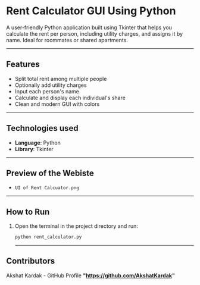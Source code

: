 # Rent Calculator GUI Using Python

A user-friendly Python application built using Tkinter that helps you calculate the rent per person, including utility charges, and assigns it by name. Ideal for roommates or shared apartments.

---

## Features

- Split total rent among multiple people
- Optionally add utility charges
- Input each person's name
- Calculate and display each individual's share
- Clean and modern GUI with colors

---

## Technologies used

- **Language**: Python
- **Library**: Tkinter

---

## Preview of the Webiste
- `UI of Rent Calcuator.png`

---

## How to Run

1. Open the terminal in the project directory and run:

   ```bash
   python rent_calculator.py
   ```

   ---

## Contributors

Akshat Kardak - GitHub Profile **"https://github.com/AkshatKardak"**




